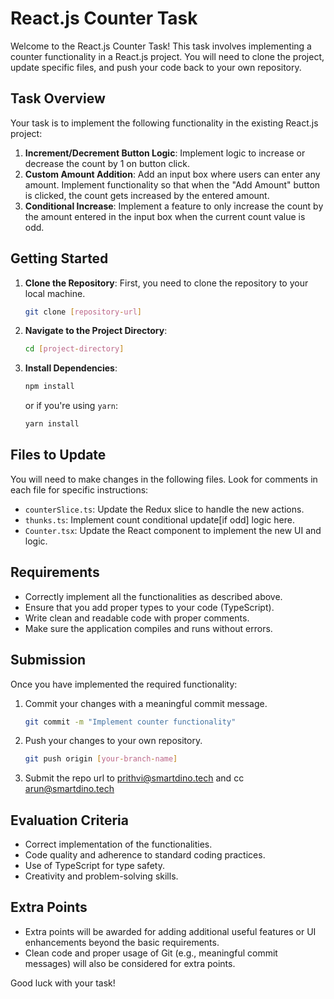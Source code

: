 # React.js Counter Task

Welcome to the React.js Counter Task! This task involves implementing a counter functionality in a React.js project. You will need to clone the project, update specific files, and push your code back to your own repository.

## Task Overview

Your task is to implement the following functionality in the existing React.js project:

1. **Increment/Decrement Button Logic**: Implement logic to increase or decrease the count by 1 on button click.
2. **Custom Amount Addition**: Add an input box where users can enter any amount. Implement functionality so that when the "Add Amount" button is clicked, the count gets increased by the entered amount.
3. **Conditional Increase**: Implement a feature to only increase the count by the amount entered in the input box when the current count value is odd.

## Getting Started

1. **Clone the Repository**: First, you need to clone the repository to your local machine.

   ```bash
   git clone [repository-url]
   ```

2. **Navigate to the Project Directory**:

   ```bash
   cd [project-directory]
   ```

3. **Install Dependencies**:

   ```bash
   npm install
   ```

   or if you're using `yarn`:

   ```bash
   yarn install
   ```

## Files to Update

You will need to make changes in the following files. Look for comments in each file for specific instructions:

- `counterSlice.ts`: Update the Redux slice to handle the new actions.
- `thunks.ts`: Implement count conditional update[if odd] logic here.
- `Counter.tsx`: Update the React component to implement the new UI and logic.

## Requirements

- Correctly implement all the functionalities as described above.
- Ensure that you add proper types to your code (TypeScript).
- Write clean and readable code with proper comments.
- Make sure the application compiles and runs without errors.

## Submission

Once you have implemented the required functionality:

1. Commit your changes with a meaningful commit message.

   ```bash
   git commit -m "Implement counter functionality"
   ```

2. Push your changes to your own repository.

   ```bash
   git push origin [your-branch-name]
   ```

3. Submit the repo url to prithvi@smartdino.tech and cc arun@smartdino.tech

## Evaluation Criteria

- Correct implementation of the functionalities.
- Code quality and adherence to standard coding practices.
- Use of TypeScript for type safety.
- Creativity and problem-solving skills.

## Extra Points

- Extra points will be awarded for adding additional useful features or UI enhancements beyond the basic requirements.
- Clean code and proper usage of Git (e.g., meaningful commit messages) will also be considered for extra points.

Good luck with your task!
